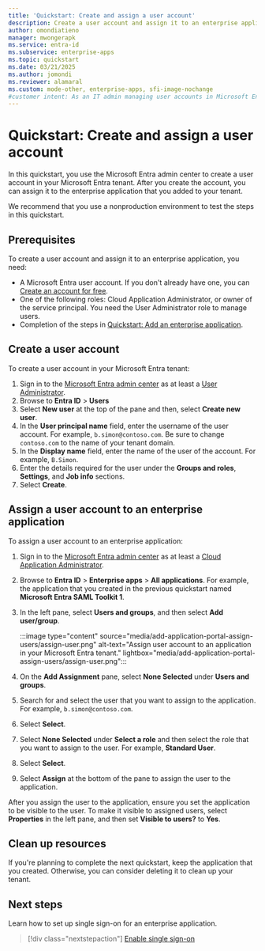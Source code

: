 ```yaml
---
title: 'Quickstart: Create and assign a user account'
description: Create a user account and assign it to an enterprise application in your Microsoft Entra tenant. Begin managing access efficiently today
author: omondiatieno
manager: mwongerapk
ms.service: entra-id
ms.subservice: enterprise-apps
ms.topic: quickstart
ms.date: 03/21/2025
ms.author: jomondi
ms.reviewer: alamaral
ms.custom: mode-other, enterprise-apps, sfi-image-nochange
#customer intent: As an IT admin managing user accounts in Microsoft Entra, I want to create a new user account and assign it to an enterprise application, so that I can provide access to the application for the user.
---
```


# Quickstart: Create and assign a user account

In this quickstart, you use the Microsoft Entra admin center to create a user account in your Microsoft Entra tenant. After you create the account, you can assign it to the enterprise application that you added to your tenant.

We recommend that you use a nonproduction environment to test the steps in this quickstart.

## Prerequisites

To create a user account and assign it to an enterprise application, you need:

- A Microsoft Entra user account. If you don't already have one, you can [Create an account for free](https://azure.microsoft.com/free/?WT.mc_id=A261C142F).
- One of the following roles: Cloud Application Administrator, or owner of the service principal. You need the User Administrator role to manage users.
- Completion of the steps in [Quickstart: Add an enterprise application](add-application-portal.md).

## Create a user account


To create a user account in your Microsoft Entra tenant:

1. Sign in to the [Microsoft Entra admin center](https://entra.microsoft.com) as at least a [User Administrator](~/identity/role-based-access-control/permissions-reference.md#user-administrator).
1. Browse to **Entra ID** > **Users**
1. Select **New user** at the top of the pane and then, select **Create new user**.  
1. In the **User principal name** field, enter the username of the user account. For example, `b.simon@contoso.com`. Be sure to change `contoso.com` to the name of your tenant domain.
1. In the **Display name** field, enter the name of the user of the account. For example, `B.Simon`.
1. Enter the details required for the user under the **Groups and roles**, **Settings**, and **Job info** sections.
1. Select **Create**.

## Assign a user account to an enterprise application

To assign a user account to an enterprise application:

1. Sign in to the [Microsoft Entra admin center](https://entra.microsoft.com) as at least a [Cloud Application Administrator](~/identity/role-based-access-control/permissions-reference.md#cloud-application-administrator).
1. Browse to **Entra ID** > **Enterprise apps** > **All applications**. For example, the application that you created in the previous quickstart named **Microsoft Entra SAML Toolkit 1**.
1. In the left pane, select **Users and groups**, and then select **Add user/group**.

    :::image type="content" source="media/add-application-portal-assign-users/assign-user.png" alt-text="Assign user account to an application in your Microsoft Entra tenant." lightbox="media/add-application-portal-assign-users/assign-user.png":::

1. On the **Add Assignment** pane, select **None Selected** under **Users and groups**.
1. Search for and select the user that you want to assign to the application. For example, `b.simon@contoso.com`.
1. Select **Select**.
1. Select **None Selected** under **Select a role** and then select the role that you want to assign to the user. For example, **Standard User**.
1. Select **Select**.
1. Select **Assign** at the bottom of the pane to assign the user to the application.

After you assign the user to the application, ensure you set the application to be visible to the user. To make it visible to assigned users, select **Properties** in the left pane, and then set **Visible to users?** to **Yes**.

## Clean up resources

If you're planning to complete the next quickstart, keep the application that you created. Otherwise, you can consider deleting it to clean up your tenant.

## Next steps

Learn how to set up single sign-on for an enterprise application.
> [!div class="nextstepaction"]
> [Enable single sign-on](what-is-single-sign-on.md)


